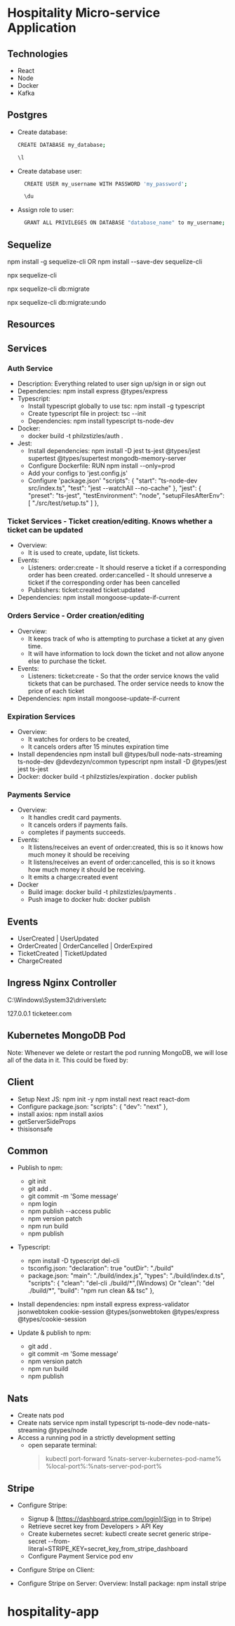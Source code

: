 # Hospitality Micro-service Application

## Technologies

- React
- Node
- Docker
- Kafka

## Postgres

- Create database:

  ```bash
  CREATE DATABASE my_database;

  \l
  ```

- Create database user:

  ```bash
    CREATE USER my_username WITH PASSWORD 'my_password';

    \du
  ```

- Assign role to user:

  ```bash
    GRANT ALL PRIVILEGES ON DATABASE "database_name" to my_username;

  ```

## Sequelize

npm install -g sequelize-cli
OR
npm install --save-dev sequelize-cli

npx sequelize-cli

npx sequelize-cli db:migrate

npx sequelize-cli db:migrate:undo

## Resources

## Services

### Auth Service

- Description: Everything related to user sign up/sign in or sign out
- Dependencies: npm install express @types/express
- Typescript:
  - Install typescript globally to use tsc: npm install -g typescript
  - Create typescript file in project: tsc --init
  - Dependencies: npm install typescript ts-node-dev
- Docker:
  - docker build -t philzstizles/auth .
- Jest:
  - Install dependencies: npm install -D jest ts-jest @types/jest supertest @types/supertest mongodb-memory-server
  - Configure Dockerfile: RUN npm install --only=prod
  - Add your configs to 'jest.config.js'
  - Configure 'package.json'
    "scripts": {
    "start": "ts-node-dev src/index.ts",
    "test": "jest --watchAll --no-cache"
    },
    "jest": {
    "preset": "ts-jest",
    "testEnvironment": "node",
    "setupFilesAfterEnv": [
    "./src/test/setup.ts"
    ]
    },

### Ticket Services - Ticket creation/editing. Knows whether a ticket can be updated

- Overview:
  - It is used to create, update, list tickets.
- Events:
  - Listeners:
    order:create - It should reserve a ticket if a corresponding order has been created.
    order:cancelled - It should unreserve a ticket if the corresponding order has been cancelled
  - Publishers:
    ticket:created
    ticket:updated
- Dependencies:
  npm install mongoose-update-if-current

### Orders Service - Order creation/editing

- Overview:
  - It keeps track of who is attempting to purchase a ticket at any given time.
  - It will have information to lock down the ticket and not allow anyone else
    to purchase the ticket.
- Events:
  - Listeners:
    ticket:create - So that the order service knows the valid tickets that can be purchased.
    The order service needs to know the price of each ticket
- Dependencies:
  npm install mongoose-update-if-current

### Expiration Services

- Overview:
  - It watches for orders to be created,
  - It cancels orders after 15 minutes expiration time
- Install dependencies
  npm install bull @types/bull node-nats-streaming ts-node-dev @devdezyn/common typescript
  npm install -D @types/jest jest ts-jest
- Docker:
  docker build -t philzstizles/expiration .
  docker publish

### Payments Service

- Overview:
  - It handles credit card payments.
  - It cancels orders if payments fails.
  - completes if payments succeeds.
- Events:
  - It listens/receives an event of order:created, this is so it knows how much money
    it should be receiving
  - It listens/receives an event of order:cancelled, this is so it knows how much money
    it should be receiving.
  - It emits a charge:created event
- Docker
  - Build image: docker build -t philzstizles/payments .
  - Push image to docker hub: docker publish

## Events

- UserCreated | UserUpdated
- OrderCreated | OrderCancelled | OrderExpired
- TicketCreated | TicketUpdated
- ChargeCreated

## Ingress Nginx Controller

C:\Windows\System32\drivers\etc

127.0.0.1 ticketeer.com

## Kubernetes MongoDB Pod

Note: Whenever we delete or restart the pod running MongoDB, we will lose all of the data in it. This could be fixed by:

## Client

- Setup Next JS:
  npm init -y
  npm install next react react-dom
- Configure package.json:
  "scripts": {
  "dev": "next"
  },
- install axios: npm install axios
- getServerSideProps
- thisisonsafe

## Common

- Publish to npm:
  - git init
  - git add .
  - git commit -m 'Some message'
  - npm login
  - npm publish --access public
  - npm version patch
  - npm run build
  - npm publish
- Typescript:
  - npm install -D typescript del-cli
  - tsconfig.json:
    "declaration": true
    "outDir": "./build"
  - package.json:
    "main": "./build/index.js",
    "types": "./build/index.d.ts",
    "scripts": {
    "clean": "del-cli ./build/\*",(Windows) Or "clean": "del ./build/\*",
    "build": "npm run clean && tsc"
    },
- Install dependencies:
  npm install express express-validator jsonwebtoken cookie-session @types/jsonwebtoken @types/express @types/cookie-session
- Update & publish to npm:

  - git add .
  - git commit -m 'Some message'
  - npm version patch
  - npm run build
  - npm publish

## Nats

- Create nats pod
- Create nats service
  npm install typescript ts-node-dev node-nats-streaming @types/node
- Access a running pod in a strictly development setting
  - open separate terminal:
    > kubectl port-forward %nats-server-kubernetes-pod-name% %local-port%:%nats-server-pod-port%

## Stripe

- Configure Stripe:

  - Signup & [https://dashboard.stripe.com/login](Sign in to Stripe)
  - Retrieve secret key from Developers > API Key
  - Create kubernetes secret: kubectl create secret generic stripe-secret --from-literal=STRIPE_KEY=secret_key_from_stripe_dashboard
  - Configure Payment Service pod env

- Configure Stripe on Client:
- Configure Stripe on Server:
  Overview:
  Install package: npm install stripe

# hospitality-app
